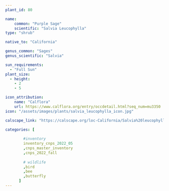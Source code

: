 ```yaml
---
plant_id: 80

name: 
    common: "Purple Sage" 
    scientific: "Salvia Leucophylla"
type: "shrub"

native_to: "California"

genus_common: "Sages" 
genus_scientific: "Salvia"

sun_requirements:
  - "Full Sun"
plant_size:
  - height: 
    - 2
    - 5

icon_attribution: 
    name: "Calflora"
    url: https://www.calflora.org/entry/occdetail.html?seq_num=mu3350 
icon: "/assets/images/plants/salvia_leucophylla_icon.jpg" 

calscape_link: "https://calscape.org/loc-California/Salvia%20leucophylla(%20)"

categories: [
        
        #inventory 
        inventory_cnps_2022_05
        ,cnps_master_inventory
        ,cnps_2022_fall
        
        # wildlife
        ,bird
        ,bee
        ,butterfly
      ]
---
```


